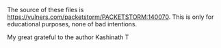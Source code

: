 The source of these files is https://vulners.com/packetstorm/PACKETSTORM:140070. This is only for educational purposes, none of bad intentions.

My great grateful to the author Kashinath T
